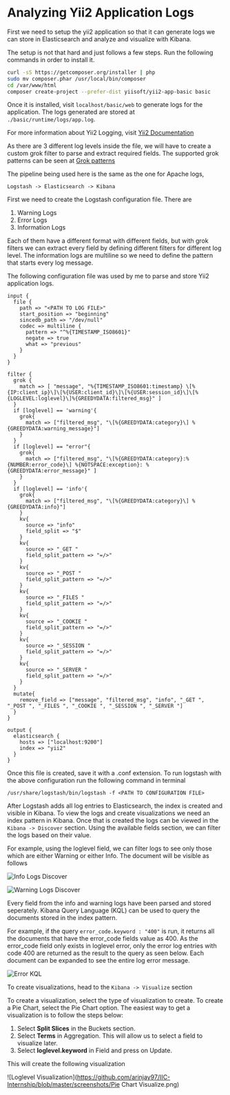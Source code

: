# Analyzing Yii2 Application Logs

First we need to setup the yii2 application so that it can generate logs we can store in Elasticsearch and analyze and visualize with Kibana.

The setup is not that hard and just follows a few steps. Run the following commands in order to install it.

```bash
curl -sS https://getcomposer.org/installer | php
sudo mv composer.phar /usr/local/bin/composer
cd /var/www/html
composer create-project --prefer-dist yiisoft/yii2-app-basic basic
```

Once it is installed, visit `localhost/basic/web` to generate logs for the application. The logs generated are stored at `./basic/runtime/logs/app.log`.

For more information about Yii2 Logging, visit [Yii2 Documentation](https://www.yiiframework.com/doc/guide/2.0/en/runtime-logging)

As there are 3 different log levels inside the file, we will have to create a custom grok filter to parse and extract required fields.
The supported grok patterns can be seen at [Grok patterns](https://github.com/arinjay97/IIC-Internship/blob/master/ELK%20Stack/Grok%20Patterns)

The pipeline being used here is the same as the one for Apache logs,

`Logstash -> Elasticsearch -> Kibana`

First we need to create the Logstash configuration file. There are 
1. Warning Logs
2. Error Logs
3. Information Logs

Each of them have a different format with different fields, but with grok filters we can extract every field by defining different filters for different log level. The information logs are multiline so we need to define the pattern that starts every log message. 

The following configuration file was used by me to parse and store Yii2 application logs.

```
input {
  file {
    path => "<PATH TO LOG FILE>"
    start_position => "beginning"
    sincedb_path => "/dev/null" 
    codec => multiline {
      pattern => "^%{TIMESTAMP_ISO8601}"
      negate => true
      what => "previous"
    }
  }
}

filter {
  grok {
    match => [ "message", "%{TIMESTAMP_ISO8601:timestamp} \[%{IP:client_ip}\]\[%{USER:client_id}\]\[%{USER:session_id}\]\[%{LOGLEVEL:loglevel}\]%{GREEDYDATA:filtered_msg}" ]
  }
  if [loglevel] == 'warning'{
    grok{
      match => ["filtered_msg", "\[%{GREEDYDATA:category}\] %{GREEDYDATA:warning_message}"]
    }
  }
  if [loglevel] == "error"{
    grok{
      match => ["filtered_msg", "\[%{GREEDYDATA:category}:%{NUMBER:error_code}\] %{NOTSPACE:exception}: %{GREEDYDATA:error_message}" ]
    }
  }
  if [loglevel] == 'info'{
    grok{
      match => ["filtered_msg", "\[%{GREEDYDATA:category}\] %{GREEDYDATA:info}"]
    }
    kv{
      source => "info"
      field_split => "$"
    }
    kv{
      source => "_GET "
      field_split_pattern => "=/>"
    }
    kv{
      source => "_POST "
      field_split_pattern => "=/>"
    }
    kv{
      source => "_FILES "
      field_split_pattern => "=/>"
    }
    kv{
      source => "_COOKIE "
      field_split_pattern => "=/>"
    }
    kv{
      source => "_SESSION "
      field_split_pattern => "=/>"
    }
    kv{
      source => "_SERVER "
      field_split_pattern => "=/>"
    }
  }
  mutate{
    remove_field => ["message", "filtered_msg", "info", "_GET ", "_POST ", "_FILES ", "_COOKIE ", "_SESSION ", "_SERVER "]
  }
}

output { 
  elasticsearch {
    hosts => ["localhost:9200"]
    index => "yii2"
  }
}
```

Once this file is created, save it with a .conf extension. To run logstash with the above configuration run the following command in terminal

`/usr/share/logstash/bin/logstash -f <PATH TO CONFIGURATION FILE>`

After Logstash adds all log entries to Elasticsearch, the index is created and visible in Kibana. To view the logs and create visualizations we need an index pattern in Kibana. Once that is created the logs can be viewed in the `Kibana -> Discover` section. Using the available fields section, we can filter the logs based on their value.

For example, using the loglevel field, we can filter logs to see only those which are either Warning or either Info. The document will be visible as follows

![Info Logs Discover](https://github.com/arinjay97/IIC-Internship/blob/master/screenshots/Info%20Yii2.png)

![Warning Logs Discover](https://github.com/arinjay97/IIC-Internship/blob/master/screenshots/Warning%20Yii2.png)

Every field from the info and warning logs have been parsed and stored seperately. Kibana Query Language (KQL) can be used to query the documents stored in the index pattern.

For example, if the query `error_code.keyword : "400"` is run, it returns all the documents that have the error_code fields value as 400. 
As the error_code field only exists in loglevel error, only the error log entries with code 400 are returned as the result to the query as seen below. Each document can be expanded to see the entire log error message.

![Error KQL](https://github.com/arinjay97/IIC-Internship/blob/master/screenshots/Error%20KQL.png)

To create visualizations, head to the `Kibana -> Visualize` section

To create a visualization, select the type of visualization to create. To create a Pie Chart, select the Pie Chart option. The easiest way to get a visualization is to follow the steps below:
1. Select **Split Slices** in the Buckets section.
2. Select **Terms** in Aggregation. This will allow us to select a field to visualize later.
3. Select **loglevel.keyword** in Field and press on Update.

This will create the following visualization

![Loglevel Visualization](https://github.com/arinjay97/IIC-Internship/blob/master/screenshots/Pie Chart Visualize.png)
